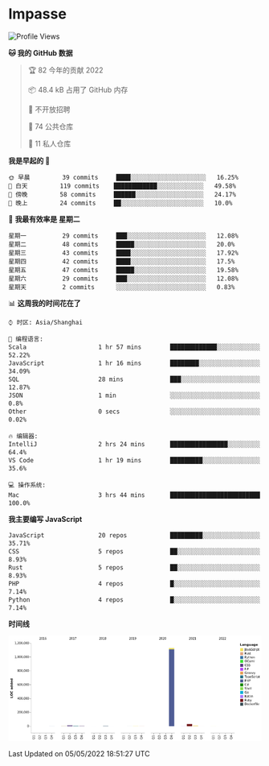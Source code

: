 # Impasse

<!--START_SECTION:waka-->
![Profile Views](http://img.shields.io/badge/%E4%B8%AA%E4%BA%BA%E5%B0%81%E9%9D%A2%E8%A7%82%E7%9C%8B%E6%AC%A1%E6%95%B0-0-blue)

**🐱 我的 GitHub 数据** 

> 🏆 82 今年的贡献 2022
 > 
> 📦 48.4 kB 占用了 GitHub 内存 
 > 
> 🚫 不开放招聘
 > 
> 📜 74 公共仓库 
 > 
> 🔑 11 私人仓库  
 > 
**我是早起的 🐤** 

```text
🌞 早晨         39 commits     ████░░░░░░░░░░░░░░░░░░░░░   16.25% 
🌆 白天         119 commits    ████████████░░░░░░░░░░░░░   49.58% 
🌃 傍晚         58 commits     ██████░░░░░░░░░░░░░░░░░░░   24.17% 
🌙 晚上         24 commits     ██░░░░░░░░░░░░░░░░░░░░░░░   10.0%

```
📅 **我最有效率是 星期二** 

```text
星期一          29 commits     ███░░░░░░░░░░░░░░░░░░░░░░   12.08% 
星期二          48 commits     █████░░░░░░░░░░░░░░░░░░░░   20.0% 
星期三          43 commits     ████░░░░░░░░░░░░░░░░░░░░░   17.92% 
星期四          42 commits     ████░░░░░░░░░░░░░░░░░░░░░   17.5% 
星期五          47 commits     █████░░░░░░░░░░░░░░░░░░░░   19.58% 
星期六          29 commits     ███░░░░░░░░░░░░░░░░░░░░░░   12.08% 
星期天          2 commits      ░░░░░░░░░░░░░░░░░░░░░░░░░   0.83%

```


📊 **这周我的时间花在了** 

```text
⌚︎ 时区: Asia/Shanghai

💬 编程语言: 
Scala                    1 hr 57 mins        █████████████░░░░░░░░░░░░   52.22% 
JavaScript               1 hr 16 mins        ████████░░░░░░░░░░░░░░░░░   34.09% 
SQL                      28 mins             ███░░░░░░░░░░░░░░░░░░░░░░   12.87% 
JSON                     1 min               ░░░░░░░░░░░░░░░░░░░░░░░░░   0.8% 
Other                    0 secs              ░░░░░░░░░░░░░░░░░░░░░░░░░   0.02%

🔥 编辑器: 
IntelliJ                 2 hrs 24 mins       ████████████████░░░░░░░░░   64.4% 
VS Code                  1 hr 19 mins        █████████░░░░░░░░░░░░░░░░   35.6%

💻 操作系统: 
Mac                      3 hrs 44 mins       █████████████████████████   100.0%

```

**我主要编写 JavaScript** 

```text
JavaScript               20 repos            █████████░░░░░░░░░░░░░░░░   35.71% 
CSS                      5 repos             ██░░░░░░░░░░░░░░░░░░░░░░░   8.93% 
Rust                     5 repos             ██░░░░░░░░░░░░░░░░░░░░░░░   8.93% 
PHP                      4 repos             █░░░░░░░░░░░░░░░░░░░░░░░░   7.14% 
Python                   4 repos             █░░░░░░░░░░░░░░░░░░░░░░░░   7.14%

```


**时间线**

![Chart not found](https://raw.githubusercontent.com/impasse/impasse/master/charts/bar_graph.png) 


 Last Updated on 05/05/2022 18:51:27 UTC
<!--END_SECTION:waka-->
